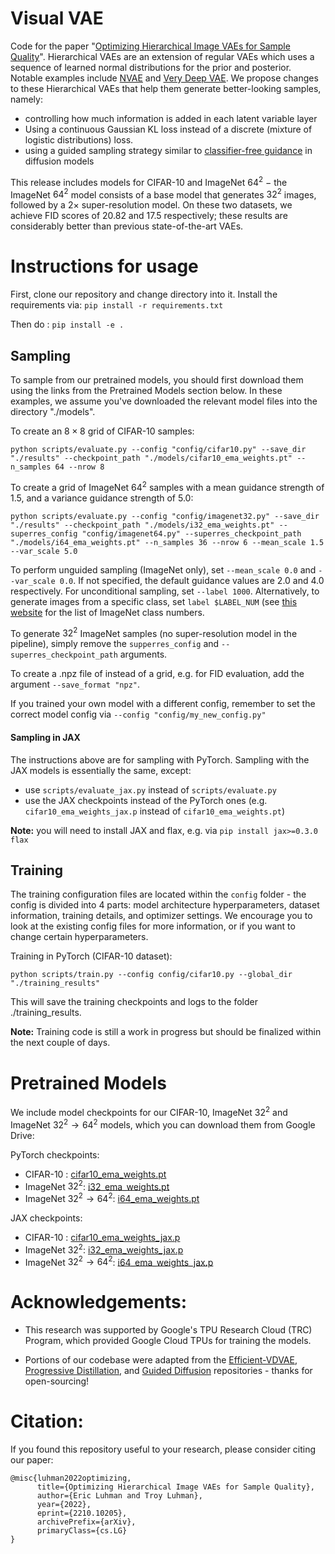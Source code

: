 # Visual VAE

Code for the paper "[Optimizing Hierarchical Image VAEs for Sample Quality](https://arxiv.org/abs/2210.10205)". Hierarchical VAEs are an extension of regular VAEs which uses a sequence of learned normal distributions for the prior and posterior. Notable examples include [NVAE](https://arxiv.org/abs/2007.03898) and [Very Deep VAE](https://arxiv.org/abs/2011.10650). We propose changes to these Hierarchical VAEs that help them generate better-looking samples, namely: 
* controlling how much information is added in each latent variable layer
* Using a continuous Gaussian KL loss instead of a discrete (mixture of logistic distributions) loss.
* using a guided sampling strategy similar to  [classifier-free guidance](https://openreview.net/forum?id=qw8AKxfYbI) in diffusion models

This release includes models for CIFAR-10 and ImageNet $64^2$ $-$ the ImageNet $64^2$ model consists of a base model that generates $32^2$ images, followed by a $2 \times$ super-resolution model. On these two datasets, we achieve FID scores of 20.82 and 17.5 respectively; these results are considerably better than previous state-of-the-art VAEs.

# Instructions for usage
First, clone our repository and change directory into it.  Install the requirements via:
```pip install -r requirements.txt```

Then do :
```pip install -e .```

## Sampling

To sample from our pretrained models, you should first download them using the links from the Pretrained Models section below. In these examples, we assume you've downloaded the relevant model files into the directory "./models". 

To create an $8 \times 8$ grid of CIFAR-10 samples:

```python scripts/evaluate.py --config "config/cifar10.py" --save_dir "./results" --checkpoint_path "./models/cifar10_ema_weights.pt" --n_samples 64 --nrow 8 ```

To create a grid of ImageNet $64^2$ samples with a mean guidance strength of 1.5, and a variance guidance strength of 5.0:

```python scripts/evaluate.py --config "config/imagenet32.py" --save_dir "./results" --checkpoint_path "./models/i32_ema_weights.pt" --superres_config "config/imagenet64.py" --superres_checkpoint_path "./models/i64_ema_weights.pt" --n_samples 36 --nrow 6 --mean_scale 1.5 --var_scale 5.0  ```

To perform unguided sampling (ImageNet only), set ``--mean_scale 0.0`` and ``--var_scale 0.0``. If not specified, the default guidance values are 2.0 and 4.0 respectively. For unconditional sampling, set ```--label 1000```. Alternatively, to generate images from a specific class, set ``label $LABEL_NUM`` (see [this website](https://deeplearning.cms.waikato.ac.nz/user-guide/class-maps/IMAGENET/) for the list of ImageNet class numbers.

 To generate $32^2$ ImageNet samples (no super-resolution model in the pipeline), simply remove the ``supperres_config`` and ``--superres_checkpoint_path`` arguments.

To create a .npz file of instead of a grid, e.g. for FID evaluation, add the argument ```--save_format "npz"```.

If you trained your own model with a different config, remember to set the correct model config via  ``--config "config/my_new_config.py"`` 

#### Sampling in JAX 

The instructions above are for sampling with PyTorch. Sampling with the JAX models is essentially the same, except:
* use ``scripts/evaluate_jax.py`` instead of ``scripts/evaluate.py`` 
* use the JAX checkpoints instead of the PyTorch ones (e.g. ``cifar10_ema_weights_jax.p`` instead of ``cifar10_ema_weights.pt``)

<b>Note:</b> you will need to install JAX and flax, e.g. via ``pip install jax>=0.3.0 flax`` 

## Training

The training configuration files are located within the  ``config`` folder - the config is divided into 4 parts: model architecture hyperparameters, dataset information, training details, and optimizer settings. We encourage you to look at the existing config files for more information, or if you want to change certain hyperparameters.

Training in PyTorch (CIFAR-10 dataset):

``python scripts/train.py --config config/cifar10.py --global_dir "./training_results"``

This will save the training checkpoints and logs to the folder ./training_results. 

<b>Note:</b> Training code is still a work in progress but should be finalized within the next couple of days. 


# Pretrained Models

We include model checkpoints for our CIFAR-10, ImageNet $32^2$ and ImageNet $32^2 \rightarrow 64^2$ models, which you can download them from Google Drive:

PyTorch checkpoints:
 * CIFAR-10 : [cifar10_ema_weights.pt](https://docs.google.com/uc?export=download&id=1OWcVyWyyKlyj2aIAE7tQfsmdmEuePz8q)
 * ImageNet $32^2$: [i32_ema_weights.pt](https://docs.google.com/uc?export=download&id=17Gsehu-4o0rDfGN0tf-aswecnWfbtbCC)
 * ImageNet $32^2 \rightarrow 64^2$: [i64_ema_weights.pt](https://docs.google.com/uc?export=download&id=1Z6Yehkp0DnxYjD5qAzjuBAE-4RMoagjx)

JAX checkpoints:
 * CIFAR-10 : [cifar10_ema_weights_jax.p](https://docs.google.com/uc?export=download&id=12zH4p7vo8Z3vkhQsLW9YJSSVRhDmtP04)
 * ImageNet $32^2$: [i32_ema_weights_jax.p](https://docs.google.com/uc?export=download&id=1d3spI5F8ue8sWXD6thvesGBLWTT_ex2x)
 * ImageNet $32^2 \rightarrow 64^2$: [i64_ema_weights_jax.p](https://docs.google.com/uc?export=download&id=1Y2U5H_R02_u7Y_xvFl6d1RGMhZAP1v6i)


# Acknowledgements:

* This research was supported by Google's TPU Research Cloud (TRC) Program, which provided Google Cloud TPUs for training the models. 

* Portions of our codebase were adapted from the [Efficient-VDVAE](https://github.com/Rayhane-mamah/Efficient-VDVAE), [Progressive Distillation](https://github.com/google-research/google-research/tree/master/diffusion_distillation), and [Guided Diffusion](https://github.com/openai/guided-diffusion) repositories - thanks for open-sourcing!

# Citation:

If you found this repository useful to your research, please consider citing our paper:
```
@misc{luhman2022optimizing,
      title={Optimizing Hierarchical Image VAEs for Sample Quality}, 
      author={Eric Luhman and Troy Luhman},
      year={2022},
      eprint={2210.10205},
      archivePrefix={arXiv},
      primaryClass={cs.LG}
}
```
